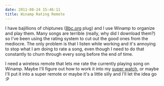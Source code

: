 ```yaml
---
date: 2011-08-24 15:46:11
title: Winamp Rating Remote
---
```


I have bajillions of chiptunes ([8bc.org](http://8bc.org) plug) and I use Winamp to organize and play them. Many songs are terrible (really, why did I download them?) so I've been using the rating system to cut out the good ones from the mediocre. The only problem is that I listen while working and it's annoying to stop what I am doing to rate a song, even though I need to do that constantly to churn through every song before the end of time.

I need a wireless remote that lets me rate the currently playing song on Winamp. Maybe I'll figure out how to work it into my [super watch](http://www.hackniac.com/posts/super-watch-post-mortem.html), or maybe I'll put it into a super remote or maybe it's a little silly and I'll let the idea go :P

